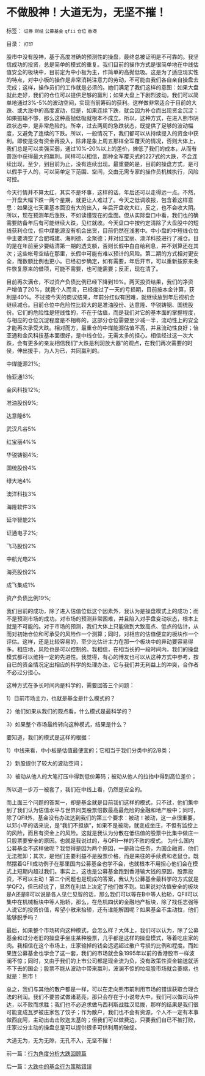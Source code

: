 # 不做股神！大道无为，无坚不摧！

标签： `证券` `财经` `公募基金` `qfii` `仓位` `香港` 

目录： `打印`

股市中没有股神，基于高度准确的预测性的操盘，最终总被证明是不可靠的。我坚信成功的投资，总是简单的模式的重复。我们目前的操作方式是很简单地在中线估值安全的板块中，目前定为中小板为主，作简单的高抛低吸。这是为了适应现实性的特点，对中小板的操作是非常消耗注意力的劳动，不可能由我们各自亲自操盘去完成；这样，操作员们的工作就是必须的。她们满足了我们这样的意图：如果大盘就此走好，我们的仓位可以提供足够的赢利；如果大盘上下剧烈波动，我们可以简单地通过3%-5%的波动空间，实现当前筹码的获利。这样做非常适合于目前的大跌、或大涨中的高度波动，但是，如果连续下跌，就会因为补仓而出现资金沉淀；如果振辐不够，那么这种高抛低吸就根本不成立。所以，这种方式，在进入熊市阴跌状态中，是非常危险的。所幸，过去两周的急跌状态，既提供了足够的波动幅度，又避免了连续的下跌。所以，一般情况下，我们都可以从持续提入的资金中获利。即使是没有资金再投入，除非是象上周五那样全军覆灭的情况，否则大体上，我们总是可以卖强买弱，通过10%-20%以上的差价，摊低了我们的成本，从而有普涨中获得最大的赢利。同样可以相信，那种全军覆灭式的227式的大跌，不会连续出现，至少，到目前为止，没有连续出现。最重要的是，目前的操盘方式，是可以假手于人的，可以简单定下范围、空间，交由无需专家的操作员机械执行，风险可控。



今天行情并不算太红，其实不是坏事，这样的话，年后还可以走得远一点。不然，一开盘大幅下跌一两个星期，就更让人难过了。今天之低调收报，包含着这样意思：如果这七天里基本面没有大的出入，年后开盘收大红，反之，也不会收大阴。所以，现在预测年后涨跌，不如读懂现在的盘面。但从实际盘口中看，我们也的确需要防备年后有可能继续大跌，见红就收。今天盘口中按约定清除了大盘股中的短线获利仓位，但中煤能源没有机会出货，目前仍然在浅套中。中小盘的中短线仓位中主要清空了合肥城建、海利德、全聚德；并对红宝丽、澳洋科技进行了减仓。目的是在年前至少要结清第一期的透支额，否则长假中白白给利息，并不划算还在其次；这些帐号空结在那里，长假中可能有难以预计的风险。第二期的方式相对更安全，而数额比例也更小。已经初步确定，如有需要，年后开市，可以重新按原来条件恢复原来的借项，可能不需要，也可能需要；反正，现在清了。



目前再次满仓，不过资产负债比例已经下降到19%。两天投资结果，我们的净资产增值了20%，就我个人而言，已经度过了一天的亏损期，目前按本金计算，获利是40%。不过按今天的商议结果，年前分红似有困难，就继续放到年后视机会继续减仓。目前仓位中危险性比较大的是准油股份、达意隆、华锐铸钢、国统股份。它们的危险性是短线性的，不在于估值，而是我们对它的基本面的掌握程度，与相应的仓位沉淀程度是不相称的，这部分仓位需要至少减一半，流动性上的安全才能再次承受大跌。相对而方，最重仓的中煤能源估值不高，并且流动性良好；怡亚通和金风科技基本面很好，是中线仓位，无需太多的担心。相信经过这一次大跌，会有更多的亲友相信我们“大跌是利润放大器”的观点，在我们再次需要的时侯，伸出援手，为人为已，共同赢利的。



中煤能源21%;

怡亚通13%;

金风科技12%;

准油股份9%;

达意隆6%

武汉凡谷5%

红宝丽4%%

华锐铸钢4%;

国统股份4%

绿大地4%

澳洋科技3%

海隆软件3%

延华智能2%

证通电子2%;

飞马股份2%

中航光电2%

海亮股份2%

成飞集成1%

资产负债比例19%;



我们目前的成功，除了进入估值位低这个因素外，我认为是操盘模式上的成功；而不是预测市场的成功。对市场的预测非常困难，并且陷入对手盘变动状态，根本上就是不可能的。对于市场的预测，我们大体上只能做到大致高点、低点的估计，从而对初始仓位和可承受的风险作一个测算；同时，对相应的估值便宜的板块作一个评估。这样，还是比较容易的，至少比估计主力在那一个板块中的异动要容易得多。相应地，风险也是可以控制的。我相信，在相当长的一段时间内，我们的操盘模式都可以维持一定的先进性。我觉得，有心的博友也可以从这种方式中参考，按自已的资金情况定出相应的科学的处理办法，它与我们并无利益上的冲突，合作者不必过分担心。



这种方式在多长时间内是科学的，需要回答三个问题：

1）目前市场主力，也就是基金是什么模式的？

2）他们如果从我们的观点看，什么模式是最科学的？

3）如果整个市场最终转向这种模式，结果是什么？



要知道，我们的模式是这样的根据：

1）中线来看，中小板是估值最便宜的；它相当于我们分类中的2/B类；

2）新股提供了较大的波动空间；

3）被动从他人的大笔打压中得到低价筹码；被动从他人的拉抬中得到高位差价；

所以退一步万一被套了，我们在中线上看，仍然是安全的。



而上面三个问题的答案一，却是基金就是目前我们这样的模式，只不过，他们集中到了我们认为估值水平与世界同类股票倍数最高最危险的金融和地产股中；同时，除了QFII外，基金没有办法达到我们的第三个要求：被动！被动，这一点很重要，以邓小平的话来说，是“我们不担旗”，如果不是被动，就变成坐庄，不但有监控上的风险，而且有资金上的风险。这就是我认为分散在低估值的股票中比集中做庄一只股票要安全的原因。也就是我说过的，与QFII一样的不败的模式。
为什么国内公募基金不这样做呢？我觉得是因为两个原因，一是政治任务，为国企融资，他们无法推卸；其次，是他们主要利益不是股票价格，而是来往的手续费和老鼠仓。既然摆着QFII成功例子在那里国内公募基金也学不会，也就根本不用担心他们会在模式上短期内超过我们。事实上，这也是公募基金跑到香港输大钱的原因，股票投资，不可以主动！第二个问题也是现成的答案，我认为公募基金最科学的方式就是学QF2，但已经说了，显然在利益上决定了他们做不到。如果说对估值安全的板块是A还是B可以说是各人见仁见智的话，那么我们可以等在B中等人抬轿，QFII可以集中在机械板块中等人抬轿，那么，在危机四伏的金融地产板块，除了找任志强等人说它的投资价值，希望小散来抬轿，还有谁能解困呢？如果基金不主动拉，他们能够脱手吗？



最后，如果整个市场转向这种模式，会怎么样？大体上，我们可以认为，除了公募基金和过分老旧的操盘手坐庄某种股票，几乎都是这样的操盘模式，等着吃庄家的肉。我相信在这个市场上，庄家输掉的钱会远远超过散户亏损的比例和程度。而如果连公募基金也学会了这一套，我们的市场就会象1995年以前的香港股市一样波澜不惊；同时，又由于我们的上市公司都是现金流为负，没有政策性资金输送就活不下去的国企；股票不能从波动中带来赢利，波澜不惊的垃圾股市场就会萎缩，也就是：熊市！



总之，我们与其他的散户都是一样，可以在走向熊市前利用市场的错误获取合理合法的利润。我们不要尝试做诸葛亮，那只会存在于小说夸大中，我们可以做司马仲达，以不败而求胜；我们也不必追求做马西利斯战胜汉尼拨，那样的结果是我们很可能变成瓦罗被庄家包了饺子；作为散户，我们也不会有资源，个人不一定有本事做西庇阿，主动出击击败迦太基的；但我们可以做费边，只要我们自已不被打败，庄家过分主动的操盘总是可以提供很多可供利用的破绽。



大道无为，无为无隙，无孔不入，无坚不摧！



前一篇：[行为角度分析大跌回顾篇](../../../2008/2/5/行为角度分析大跌回顾篇.md)

后一篇：[大跌中的基金行为策略错误](../../../2008/2/5/大跌中的基金行为策略错误.md)